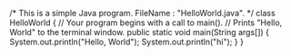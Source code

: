 /* This is a simple Java program. 
FileName : "HelloWorld.java". */
class HelloWorld 
{ 
	// Your program begins with a call to main(). 
	// Prints "Hello, World" to the terminal window. 
	public static void main(String args[]) 
	{ 
		System.out.println("Hello, World"); 
		System.out.println("hi");
	} 
} 

